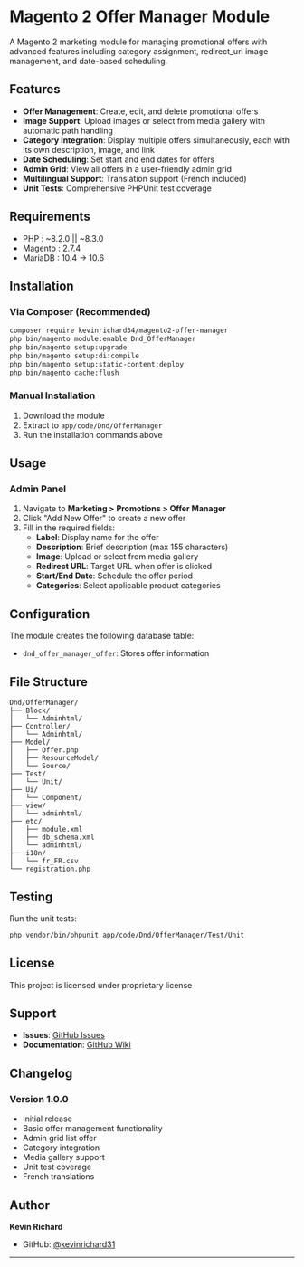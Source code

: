 # Magento 2 Offer Manager Module

A Magento 2 marketing module for managing promotional offers with advanced features including category assignment, redirect_url image management, and date-based scheduling.

## Features

- **Offer Management**: Create, edit, and delete promotional offers
- **Image Support**: Upload images or select from media gallery with automatic path handling
- **Category Integration**: Display multiple offers simultaneously, each with its own description, image, and link
- **Date Scheduling**: Set start and end dates for offers
- **Admin Grid**: View all offers in a user-friendly admin grid
- **Multilingual Support**: Translation support (French included)
- **Unit Tests**: Comprehensive PHPUnit test coverage

## Requirements

- PHP : ~8.2.0 || ~8.3.0
- Magento : 2.7.4
- MariaDB : 10.4 → 10.6

## Installation

### Via Composer (Recommended)

```bash
composer require kevinrichard34/magento2-offer-manager
php bin/magento module:enable Dnd_OfferManager
php bin/magento setup:upgrade
php bin/magento setup:di:compile
php bin/magento setup:static-content:deploy
php bin/magento cache:flush
```

### Manual Installation

1. Download the module
2. Extract to `app/code/Dnd/OfferManager`
3. Run the installation commands above

## Usage

### Admin Panel

1. Navigate to **Marketing > Promotions > Offer Manager**
2. Click "Add New Offer" to create a new offer
3. Fill in the required fields:
   - **Label**: Display name for the offer
   - **Description**: Brief description (max 155 characters)
   - **Image**: Upload or select from media gallery
   - **Redirect URL**: Target URL when offer is clicked
   - **Start/End Date**: Schedule the offer period
   - **Categories**: Select applicable product categories

## Configuration

The module creates the following database table:
- `dnd_offer_manager_offer`: Stores offer information

## File Structure

```
Dnd/OfferManager/
├── Block/
│   └── Adminhtml/
├── Controller/
│   └── Adminhtml/
├── Model/
│   ├── Offer.php
│   ├── ResourceModel/
│   └── Source/
├── Test/
│   └── Unit/
├── Ui/
│   └── Component/
├── view/
│   └── adminhtml/
├── etc/
│   ├── module.xml
│   ├── db_schema.xml
│   └── adminhtml/
├── i18n/
│   └── fr_FR.csv
└── registration.php
```

## Testing

Run the unit tests:

```bash
php vendor/bin/phpunit app/code/Dnd/OfferManager/Test/Unit
```

## License

This project is licensed under proprietary license

## Support

- **Issues**: [GitHub Issues](https://github.com/kevinrichard31/OfferManager/issues)
- **Documentation**: [GitHub Wiki](https://github.com/kevinrichard31/OfferManager/wiki)

## Changelog

### Version 1.0.0
- Initial release
- Basic offer management functionality
- Admin grid list offer
- Category integration
- Media gallery support
- Unit test coverage
- French translations

## Author

**Kevin Richard**
- GitHub: [@kevinrichard31](https://github.com/kevinrichard31)

---

